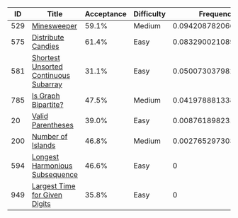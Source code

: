 |ID|Title|Acceptance|Difficulty|Frequency|
|----|-----|----|---|---|
|529|[Minesweeper]( https://leetcode.com/problems/minesweeper)|59.1%|Medium|0.09420878206672367|
|575|[Distribute Candies]( https://leetcode.com/problems/distribute-candies)|61.4%|Easy|0.08329002108922262|
|581|[Shortest Unsorted Continuous Subarray]( https://leetcode.com/problems/shortest-unsorted-continuous-subarray)|31.1%|Easy|0.05007303798232116|
|785|[Is Graph Bipartite?]( https://leetcode.com/problems/is-graph-bipartite)|47.5%|Medium|0.041978881338661234|
|20|[Valid Parentheses]( https://leetcode.com/problems/valid-parentheses)|39.0%|Easy|0.008761898231759775|
|200|[Number of Islands]( https://leetcode.com/problems/number-of-islands)|46.8%|Medium|0.002765297303115152|
|594|[Longest Harmonious Subsequence]( https://leetcode.com/problems/longest-harmonious-subsequence)|46.6%|Easy|0|
|949|[Largest Time for Given Digits]( https://leetcode.com/problems/largest-time-for-given-digits)|35.8%|Easy|0|
